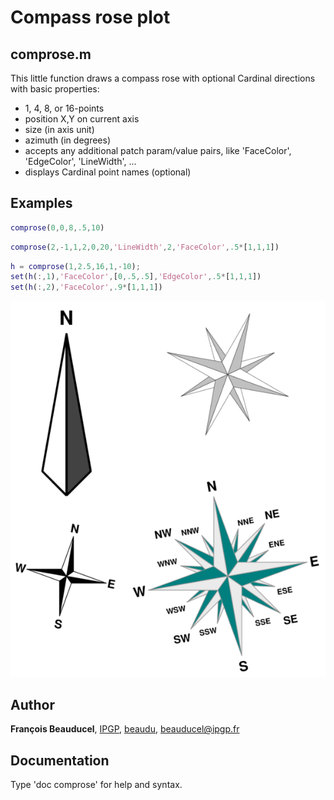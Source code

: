 # Compass rose plot

## comprose.m

This little function draws a compass rose with optional Cardinal directions with basic properties:
- 1, 4, 8, or 16-points
- position X,Y on current axis
- size (in axis unit)
- azimuth (in degrees)
- accepts any additional patch param/value pairs, like 'FaceColor', 'EdgeColor', 'LineWidth', ...
- displays Cardinal point names (optional)

## Examples
```matlab
comprose(0,0,8,.5,10)
```

```matlab
comprose(2,-1,1,2,0,20,'LineWidth',2,'FaceColor',.5*[1,1,1])
```

```matlab
h = comprose(1,2.5,16,1,-10);
set(h(:,1),'FaceColor',[0,.5,.5],'EdgeColor',.5*[1,1,1])
set(h(:,2),'FaceColor',.9*[1,1,1])
```

![](comprose_example.png)

## Author
**François Beauducel**, [IPGP](www.ipgp.fr), [beaudu](https://github.com/beaudu), beauducel@ipgp.fr 

## Documentation
Type 'doc comprose' for help and syntax.

